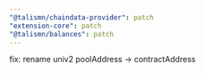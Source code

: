 ```yaml
---
"@talismn/chaindata-provider": patch
"extension-core": patch
"@talismn/balances": patch
---
```


fix: rename univ2 poolAddress -> contractAddress
